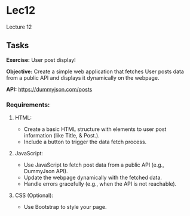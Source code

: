 # Lec12
Lecture 12


## Tasks
**Exercise:** User post display!

**Objective:** Create a simple web application that fetches User posts data from a public API and displays it dynamically on the webpage.

**API:** https://dummyjson.com/posts


### Requirements:
1. HTML:
    - Create a basic HTML structure with elements to user post information (like Title, & Post.).
    - Include a button to trigger the data fetch process.

2. JavaScript:
    - Use JavaScript to fetch post data from a public API (e.g., DummyJson API).
    - Update the webpage dynamically with the fetched data.
    - Handle errors gracefully (e.g., when the API is not reachable).

3. CSS (Optional):
    - Use Bootstrap to style your page.

